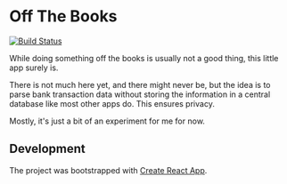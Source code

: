# Off The Books

[![Build Status](https://travis-ci.org/dlebech/off-the-books.svg?branch=master)](https://travis-ci.org/dlebech/off-the-books)

While doing something off the books is usually not a good thing, this little
app surely is.

There is not much here yet, and there might never be, but the idea is to parse
bank transaction data without storing the information in a central database
like most other apps do. This ensures privacy.

Mostly, it's just a bit of an experiment for me for now.

## Development

The project was bootstrapped with [Create React App](https://github.com/facebookincubator/create-react-app).
